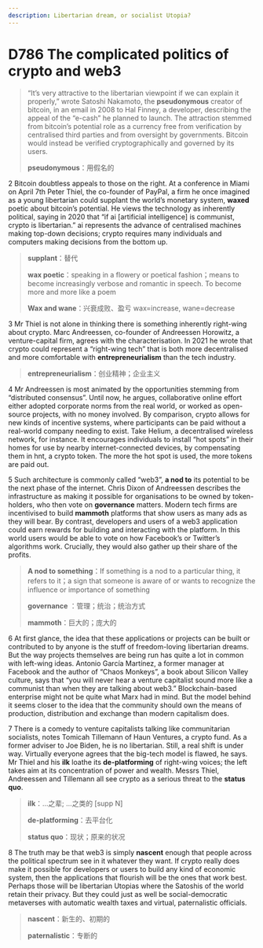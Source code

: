 ```yaml
---
description: Libertarian dream, or socialist Utopia?
---
```


# D786 The complicated politics of crypto and web3
> “It’s very attractive to the libertarian viewpoint if we can explain it properly,” wrote Satoshi Nakamoto, the **pseudonymous** creator of bitcoin, in an email in 2008 to Hal Finney, a developer, describing the appeal of the “e-cash” he planned to launch. The attraction stemmed from bitcoin’s potential role as a currency free from verification by centralised third parties and from oversight by governments. Bitcoin would instead be verified cryptographically and governed by its users.
 > 
> **pseudonymous**：用假名的
 > 

2 Bitcoin doubtless appeals to those on the right. At a conference in Miami on April 7th Peter Thiel, the co-founder of PayPal, a firm he once imagined as a young libertarian could supplant the world’s monetary system, **waxed** poetic about bitcoin’s potential. He views the technology as inherently political, saying in 2020 that “if ai [artificial intelligence] is communist, crypto is libertarian.” ai represents the advance of centralised machines making top-down decisions; crypto requires many individuals and computers making decisions from the bottom up.

> **supplant**：替代
>
> **wax poetic**：speaking in a flowery or poetical fashion；means to become increasingly verbose and romantic in speech. To become more and more like a poem
>
> **Wax and wane**：兴衰成败、盈亏 wax=increase, wane=decrease
>

3 Mr Thiel is not alone in thinking there is something inherently right-wing about crypto. Marc Andreessen, co-founder of Andreessen Horowitz, a venture-capital firm, agrees with the characterisation. In 2021 he wrote that crypto could represent a “right-wing tech” that is both more decentralised and more comfortable with **entrepreneurialism** than the tech industry.

> **entrepreneurialism**：创业精神；企业主义
>

4 Mr Andreessen is most animated by the opportunities stemming from “distributed consensus”. Until now, he argues, collaborative online effort either adopted corporate norms from the real world, or worked as open-source projects, with no money involved. By comparison, crypto allows for new kinds of incentive systems, where participants can be paid without a real-world company needing to exist. Take Helium, a decentralised wireless network, for instance. It encourages individuals to install “hot spots” in their homes for use by nearby internet-connected devices, by compensating them in hnt, a crypto token. The more the hot spot is used, the more tokens are paid out.

5 Such architecture is commonly called “web3”, **a nod to** its potential to be the next phase of the internet. Chris Dixon of Andreessen describes the infrastructure as making it possible for organisations to be owned by token-holders, who then vote on **governance** matters. Modern tech firms are incentivised to build **mammoth** platforms that show users as many ads as they will bear. By contrast, developers and users of a web3 application could earn rewards for building and interacting with the platform. In this world users would be able to vote on how Facebook’s or Twitter’s algorithms work. Crucially, they would also gather up their share of the profits.

> **A nod to something**：If something is a nod to a particular thing, it refers to it；a sign that someone is aware of or wants to recognize the influence or importance of something
>
> **governance** ：管理；统治；统治方式
>
> **mammoth**：巨大的；庞大的
>

6 At first glance, the idea that these applications or projects can be built or contributed to by anyone is the stuff of freedom-loving libertarian dreams. But the way projects themselves are being run has quite a lot in common with left-wing ideas. Antonio García Martínez, a former manager at Facebook and the author of “Chaos Monkeys”, a book about Silicon Valley culture, says that “you will never hear a venture capitalist sound more like a communist than when they are talking about web3.” Blockchain-based enterprise might not be quite what Marx had in mind. But the model behind it seems closer to the idea that the community should own the means of production, distribution and exchange than modern capitalism does.

7 There is a comedy to venture capitalists talking like communitarian socialists, notes Tomicah Tillemann of Haun Ventures, a crypto fund. As a former adviser to Joe Biden, he is no libertarian. Still, a real shift is under way. Virtually everyone agrees that the big-tech model is flawed, he says. Mr Thiel and his **ilk** loathe its **de-platforming** of right-wing voices; the left takes aim at its concentration of power and wealth. Messrs Thiel, Andreessen and Tillemann all see crypto as a serious threat to the **status quo**.

> **ilk**：...之辈; ...之类的 [supp N]
>
> **de-platforming**：去平台化
>
> **status quo**：现状；原来的状况
>

8 The truth may be that web3 is simply **nascent** enough that people across the political spectrum see in it whatever they want. If crypto really does make it possible for developers or users to build any kind of economic system, then the applications that flourish will be the ones that work best. Perhaps those will be libertarian Utopias where the Satoshis of the world retain their privacy. But they could just as well be social-democratic metaverses with automatic wealth taxes and virtual, paternalistic officials.

> **nascent**：新生的、初期的
>
> **paternalistic**：专断的
>

